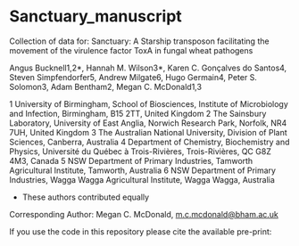 # Sanctuary_manuscript
Collection of data for:
Sanctuary: A Starship transposon facilitating the movement of the virulence factor ToxA in fungal wheat pathogens

Angus Bucknell1,2*, Hannah M. Wilson3*, Karen C. Gonçalves do Santos4, Steven Simpfendorfer5, Andrew Milgate6, Hugo Germain4, Peter S. Solomon3, Adam Bentham2, Megan C. McDonald1,3

1 University of Birmingham, School of Biosciences, Institute of Microbiology and Infection, Birmingham, B15 2TT, United Kingdom
2 The Sainsbury Laboratory, University of East Anglia, Norwich Research Park, Norfolk, NR4 7UH, United Kingdom
3 The Australian National University, Division of Plant Sciences, Canberra, Australia
4 Department of Chemistry, Biochemistry and Physics, Université du Québec à Trois-Rivières, Trois-Rivières, QC G8Z 4M3, Canada
5 NSW Department of Primary Industries, Tamworth Agricultural Institute, Tamworth, Australia
6 NSW Department of Primary Industries, Wagga Wagga Agricultural Institute, Wagga Wagga, Australia
* These authors contributed equally

Corresponding Author: Megan C. McDonald, m.c.mcdonald@bham.ac.uk

If you use the code in this repository please cite the available pre-print:
